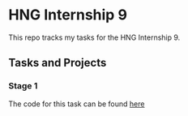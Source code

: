 # HNG Internship 9

This repo tracks my tasks for the HNG Internship 9.

## Tasks and Projects
### Stage 1
The code for this task can be found [here](https://github.com/akuya-ekorot/hng-internship-9/tree/main/stage-1)